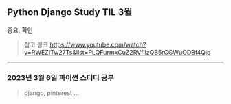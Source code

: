 ## Python Django Study TIL 3월
중요, 확인
>참고 링크:https://www.youtube.com/watch?v=RWEZITw27Ts&list=PLQFurmxCuZ2RVfilzQB5rCGWuODBf4Qjo

------------------------------------------------------------------------------------------------------------------------------------------------------------------------------------------------------------------------------------------------------------
###  2023년 3월 6일 파이썬 스터디 공부

>django, pinterest ...
